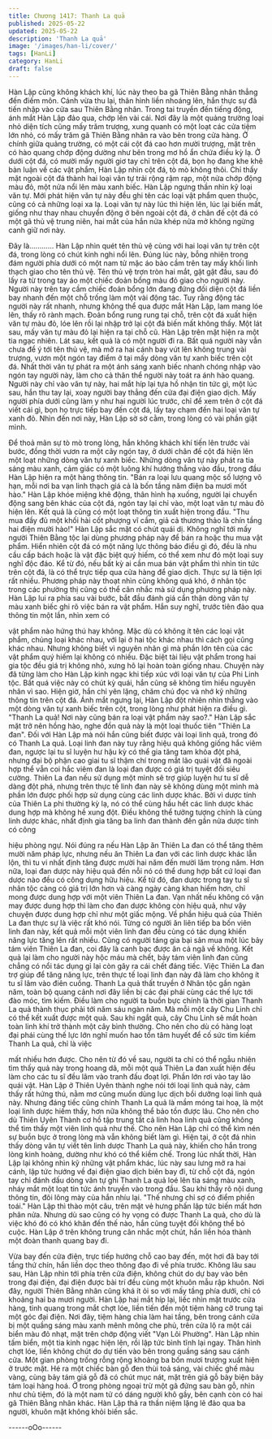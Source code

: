 ```yaml
---
title: Chương 1417: Thanh La quả
published: 2025-05-22
updated: 2025-05-22
description: 'Thanh La quả'
image: '/images/han-li/cover/'
tags: [HanLi]
category: HanLi
draft: false
---
```


Hàn Lập cũng không khách khí, lúc này theo ba gã Thiên Bằng
nhân thẳng đến điếm môn.
Cánh vừa thu lại, thân hình liền nhoáng lên, hắn thực sự đã tiến
nhập vào cửa sau Thiên Bằng nhân.
Trong tai truyền đến tiếng động, ánh mắt Hàn Lập đảo qua, chớp
lên vài cái.
Nơi đây là một quảng trường loại nhỏ diện tích cũng mấy trăm
trượng, xung quanh có một loạt các cửa tiệm lớn nhỏ, có mấy
trăm gã Thiên Bằng nhân ra vào bên trong cửa hàng.
Ở chính giữa quảng trường, có một cái cột đá cao hơn mười
trượng, mặt trên có hào quang chớp động dường như bên trong
mơ hồ ẩn chứa điều kỳ lạ.
Ở dưới cột đá, có mười mấy người giơ tay chỉ trên cột đá, bọn họ
đang khe khẽ bàn luận về các vật phẩm, Hàn Lập nhìn cột đá, tò
mò không thôi.
Chỉ thấy mặt ngoài cột đá thành hai loại văn tự trải rộng rậm rạp,
một nửa chớp động màu đỏ, một nửa nổi lên màu xanh biếc.
Hàn Lập ngưng thần nhìn kỹ loại văn tự. Mới phát hiện văn tự này
đều ghi tên các loại vật phẩm quen thuộc, cũng có cả những loại
xa lạ.
Loại văn tự này lúc thì hiện lên, lúc lại biến mất, giống như thay
nhau chuyển động ở bên ngoài cột đá, ở chân đế cột đá có một
gã thủ vệ trung niên, hai mắt của hắn nửa khép nửa mở không
ngừng canh giữ nơi này.

Đây là............ Hàn Lập nhìn quét tên thủ vệ cùng với hai loại văn
tự trên cột đá, trong lòng có chút kinh nghi nổi lên. Đúng lúc này,
bỗng nhiên trong đám người phía dưới có một nam tử mặc áo
bào cầm trên tay mấy khối linh thạch giao cho tên thủ vệ.
Tên thủ vệ trợn tròn hai mắt, gật gật đầu, sau đó lấy ra từ trong
tay áo một chiếc đoản bổng màu đỏ giao cho người này.
Người này trên tay cầm chiếc đoản bổng lớn đang đứng đối diện
cột đá liền bay nhanh đến một chỗ trống làm một vài động tác.
Tuy rằng động tác người này rất nhanh, nhưng không thể qua
được mắt Hàn Lập, lam mang lóe lên, thấy rõ rành mạch.
Đoản bổng rung rung tại chỗ, trên cột đá xuất hiện văn tự màu đỏ,
lóe lên rồi lại nhập trở lại cột đá biến mất không thấy.
Một lát sau, mấy văn tự màu đỏ lại hiện ra tại chỗ cũ.
Hàn Lập trên mặt hiện ra một tia ngạc nhiên.
Lát sau, kết quả là có một người đi ra. Bất quá người này vẫn
chưa để ý tới tên thủ vệ, mà mở ra hai cánh bay vút lên không
trung vài trượng, vươn một ngón tay điểm ở tại mấy dòng văn tự
xanh biếc trên cột đá.
Nhất thời văn tự phát ra một ánh sáng xanh biếc nhanh chóng
nhập vào ngón tay người này, làm cho cả thân thể người này toát
ra ánh hào quang.
Người này chỉ vào văn tự này, hai mắt híp lại tựa hồ nhận tin tức
gì, một lúc sau, hắn thu tay lại, xoay người bay thẳng đến cửa đại
điện giao dịch.
Mấy người phía dưới cũng làm y như hai người lúc trước, chỉ để
xem trên ở cột đá viết cái gì, bọn họ trực tiếp bay đến cột đá, lấy
tay chạm đến hai loại văn tự xanh đỏ.
Nhìn đến nơi này, Hàn Lập sờ sờ cằm, trong lòng có vài phần giật
mình.

Để thoả mãn sự tò mò trong lòng, hắn không khách khí tiến lên
trước vài bước, đồng thời vươn ra một cây ngón tay, ở dưới chân
đế cột đá hiện lên một loạt những dòng văn tự xanh biếc.
Những dòng văn tự này phát ra tia sáng màu xanh, cảm giác có
một luông khí hướng thẳng vào đầu, trong đầu Hàn Lập hiện ra
một hàng thông tin.
"Bán ra loại lưu quang mộc số lượng vô hạn, mỗi nơi ba vạn linh
thạch giá cả là bốn tầng năm điện ba mươi mốt hào."
Hàn Lập khóe miệng khẽ động, thân hình hạ xuống, người lại
chuyển động sang bên khác của cột đá, ngón tay lại chỉ vào, một
loạt văn tự màu đỏ hiện lên.
Kết quả là cũng có một loạt thông tin xuất hiện trong đầu.
"Thu mua đầy đủ một khối hài cốt phượng vĩ cầm, giả cả thương
thảo là chín tầng hai điện mười hào!"
Hàn Lập sắc mặt có chút quái dị.
Không nghĩ tới mấy người Thiên Bằng tộc lại dùng phương pháp
này để bán ra hoặc thu mua vật phẩm.
Hiển nhiên cột đá có một năng lực thông báo điều gì đó, đều là
nhu cầu cấp bách hoặc là vật đặc biệt quý hiếm, có thể xem như
đó một loại suy nghĩ độc đáo.
Kể từ đó, nếu bất kỳ ai cần mua bán vật phẩm thì nhìn tin tức trên
cột đá, là có thể trực tiếp qua cửa hàng để giao dịch. Thực sự là
tiện lợi rất nhiều.
Phương pháp này thoạt nhìn cũng không quá khó, ở nhân tộc
trong các phường thị cũng có thể cân nhắc mà sử dụng phương
pháp này. Hàn Lập lui ra phía sau vài bước, bắt đầu đánh giá cẩn
thận dòng văn tự màu xanh biếc ghi rõ việc bán ra vật phẩm.
Hắn suy nghĩ, trước tiên đảo qua thông tin một lần, nhìn xem có

vật phẩm nào hứng thú hay không.
Mặc dù có không ít tên các loại vật phẩm, chủng loại khác nhau,
với lại ở hai tộc khác nhau thì cách gọi cũng khác nhau. Nhưng
không biết vì nguyên nhân gì mà phần lớn tên của các vật phẩm
quý hiếm lại không có nhiều. Đặc biệt tài liệu vật phẩm trong hai
gia tộc đều giá trị không nhỏ, xưng hô lại hoàn toàn giống nhau.
Chuyện này đã từng làm cho Hàn Lập kinh ngạc khi tiếp xúc với
loại văn tự của Phi Linh tộc.
Bất quá việc này có chút kỳ quái, hắn cũng sẽ không tìm hiểu
nguyên nhân vì sao.
Hiện giờ, hắn chỉ yên lặng, chăm chú đọc và nhớ kỹ những thông
tin trên cột đá.
Ánh mắt ngưng lại, Hàn Lập đột nhiên nhìn thẳng vào một dòng
văn tự xanh biếc trên cột, trong lòng như phát hiện ra điều gì.
"Thanh La quả! Nơi này cũng bán ra loại vật phẩm này sao?."
Hàn Lập sắc mặt trở nên hồng hào, nghe đồn quả này là một loại
thuốc tiên "Thiên La đan". Đối với Hàn Lập mà nói hắn cũng biết
được vài loại linh quả, trong đó có Thanh La quả.
Loại linh đan này tuy rằng hiệu quả không giống hắc viêm đan,
ngược lại tu sĩ luyện hư hậu kỳ có thể gia tăng tam khỏa đột phá,
nhưng đại bộ phận cao giai tu sĩ thậm chí trong mắt lão quái vật
đã ngoài hợp thể vẫn coi hắc viêm đan là loại đan được có giá trị
tuyệt đối siêu cường.
Thiên La đan nếu sử dụng một mình sẽ trợ giúp luyện hư tu sĩ dễ
dàng đột phá, nhưng trên thực tế linh đan này sẽ không dùng một
mình mà phần lớn được phối hợp sử dụng cùng các linh dược
khác.
Bởi vì dược tính của Thiên La phi thường kỳ lạ, nó có thể cùng
hầu hết các linh dược khác dung hợp mà không hề xung đột.
Điều không thể tưởng tượng chính là cùng linh dược khác, nhất
định gia tăng ba linh đan thành đến gần nửa dược tính có công

hiệu phòng ngự.
Nói đúng ra nếu Hàn Lập ăn Thiên La đan có thể tăng thêm mười
năm pháp lực, nhưng nếu ăn Thiên La đan với các linh dược
khác lẫn lộn, thì tu vi nhất định tăng được mười hai năm đến
mười lăm trong năm. Hơn nữa, loại đan dược này hiệu quả đến
nỗi nó có thể dung hợp bất cứ loại đan dược nào đều có công
dụng hữu hiệu.
Kể từ đó, đan dược trong tay tu sĩ nhân tộc càng có giá trị lớn
hơn và càng ngày càng khan hiếm hơn, chỉ mong được dung hợp
với một viên Thiên La đan. Vạn nhất nếu không có vận may được
dung hợp thì làm cho đan dược không còn hiệu quả, như vậy
chuyện được dung hợp chỉ như một giấc mộng.
Về phần hiệu quả của Thiên La đan thực sự là việc rất khó nói.
Từng có người ăn liên tiếp ba bốn viên linh đan này, kết quả mỗi
một viên linh đan đều cùng có tác dụng khiến năng lực tăng lên
rất nhiều.
Cũng có người táng gia bại sản mua một lúc bảy tám viên Thiên
La đan, coi đây là canh bạc được ăn cả ngã về không. Kết quả lại
làm cho người này hộc máu mà chết, bảy tám viên linh đan cũng
chẳng có nổi tác dụng gì lại còn gây ra cái chết đáng tiếc.
Việc Thiên La đan trợ giúp để tăng năng lực, trên thực tế loại linh
đan này đã làm cho không ít tu sĩ lâm vào điên cuồng.
Thanh La quả thất truyền ở Nhân tộc gần ngàn năm, toàn bộ
quang cảnh nơi đây liền bị các đại phái cùng các thế lực tới đào
móc, tìm kiếm.
Điều làm cho người ta buồn bực chính là thời gian Thanh La quả
thành thục phải tới năm sáu ngàn năm. Mà mỗi một cây Chu Linh
chỉ có thể kết xuất được một quả. Sau khi ngắt quả, cây Chu Linh
sẽ mất hoàn toàn linh khí trở thành một cây bình thường.
Cho nên cho dù có hàng loạt đại phái cùng thế lực lớn nghĩ muốn
hao tổn tâm huyết để cố sức tìm kiếm Thanh La quả, chỉ là việc

mất nhiều hơn được.
Cho nên từ đó về sau, người ta chỉ có thể ngẫu nhiên tìm thấy
quả này trong hoang dã, mỗi một quả Thiên La đan xuất hiện đều
làm cho các tu sĩ đều lâm vào tranh đấu đoạt lợi. Phần lớn rơi vào
tay lão quái vật.
Hàn Lập ở Thiên Uyên thành nghe nói tới loại linh quả này, cảm
thấy rất hứng thú, nằm mơ cũng muốn dùng lục dịch bồi dưỡng
loại linh quả này.
Nhưng đáng tiếc cũng chính Thanh La quả là mầm móng tai hoạ,
là một loại linh dược hiếm thấy, hơn nữa không thể bảo tồn được
lâu. Cho nên cho dù Thiên Uyên Thành cơ hồ tập trung tất cả linh
hoa linh quả cũng không thể tìm thấy một viên linh quả như thế.
Cho nên Hàn Lập chỉ có thể kìm nén sự buồn bực ở trong lòng
mà vẫn không biết làm gì.
Hiện tại, ở cột đá nhìn thấy dòng văn tự viết tên linh dược Thanh
La quả này, khiến cho hắn trong lòng kinh hoàng, dường như khó
có thể kiềm chế.
Trong lúc nhất thời, Hàn Lập lại không nhìn kỹ những vật phẩm
khác, lúc này sau lưng mở ra hai cánh, lập tức hướng về đại điện
giao dịch biên bay đi, từ chỗ cột đá, ngón tay chỉ đánh dấu dòng
văn tự ghi Thanh La quả loé lên tia sáng màu xanh, nháy mắt một
loạt tin tức ánh truyền vào trong đầu.
Sau khi thấy rõ nội dung thông tin, đôi lông mày của hắn nhíu lại.
"Thế nhưng chỉ sợ có điểm phiền toái." Hàn Lập thì thào một câu,
trên mặt vẻ hưng phấn lập tức biến mất hơn phân nửa.
Nhưng dù sao cũng có hy vọng có được Thanh La quả, cho dù là
việc khó đó có khó khăn đến thế nào, hắn cũng tuyệt đối không
thể bỏ cuộc.
Hàn Lập ở trên không trung cân nhắc một chút, hắn liền hóa
thành một đoàn thanh quang bay đi.

Vừa bay đến cửa điện, trực tiếp hướng chỗ cao bay đến, một hơi
đã bay tới tầng thứ chín, hắn liền dọc theo thông đạo đi về phía
trước.
Không lâu sau sau, Hàn Lập nhìn tới phía trên cửa điện, không
chút do dự bay vào bên trong đại điện, đại điện được bài trí đều
cùng một khuôn mẫu rập khuôn.
Nơi đây, người Thiên Bằng nhân cũng khá ít ỏi so với mấy tầng
phía dưới, chỉ có khoảng hai ba mươi người.
Hàn Lập hai mắt híp lại, liếc nhìn mặt trước cửa hàng, tinh quang
trong mắt chợt lóe, liền tiến đến một tiệm hàng cỡ trung tại một
góc đại điện.
Nơi đây, tiệm hàng chia làm hai tầng, bên trong cánh cửa bị một
quầng sáng màu xanh mênh mông che phủ, trên cửa lộ ra một cái
biển màu đỏ nhạt, mặt trên chớp động viết "Vạn Lôi Phường".
Hàn Lập nhìn tấm biển, một tia kinh ngạc hiện lên, rồi lập tức bình
tĩnh lại ngay.
Thân hình chợt lóe, liền không chút do dự tiến vào bên trong
quầng sáng sau cánh cửa.
Một gian phòng trống rỗng rộng khoảng ba bốn mươi trượng xuất
hiện ở trước mặt.
Hé ra một chiếc bàn gỗ đen thùi toả sáng, vài chiếc ghế màu
vàng, cùng bảy tám giá gỗ đã có chút mục nát, mặt trên giá gỗ
bày biện bảy tám loại hàng hoá.
Ở trong phòng ngoại trừ một gã đứng sau bàn gỗ, nhìn như chủ
tiệm, đó là một nam tử có dáng người khô gầy, bên cạnh còn có
hai gã Thiên Bằng nhân khác.
Hàn Lập thả ra thần niệm lặng lẽ đảo qua ba người, khuôn mặt
không khỏi biến sắc.

------oOo------
